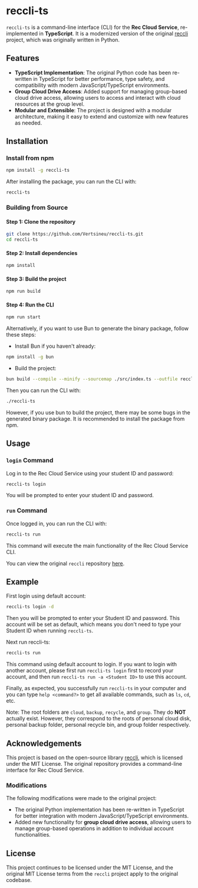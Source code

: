 # reccli-ts

`reccli-ts` is a command-line interface (CLI) for the **Rec Cloud Service**, re-implemented in **TypeScript**. It is a modernized version of the original [reccli](https://github.com/taoky/reccli) project, which was originally written in Python.

## Features

- **TypeScript Implementation**: The original Python code has been re-written in TypeScript for better performance, type safety, and compatibility with modern JavaScript/TypeScript environments.
- **Group Cloud Drive Access**: Added support for managing group-based cloud drive access, allowing users to access and interact with cloud resources at the group level.
- **Modular and Extensible**: The project is designed with a modular architecture, making it easy to extend and customize with new features as needed.

## Installation

### Install from npm

```bash
npm install -g reccli-ts
```

After installing the package, you can run the CLI with:

```bash
reccli-ts
```

### Building from Source

#### Step 1: Clone the repository

```bash
git clone https://github.com/Vertsineu/reccli-ts.git
cd reccli-ts
```

#### Step 2: Install dependencies

```bash
npm install
```

#### Step 3: Build the project

```bash
npm run build
```

#### Step 4: Run the CLI

```bash
npm run start
```

Alternatively, if you want to use Bun to generate the binary package, follow these steps:

- Install Bun if you haven't already:

```bash
npm install -g bun
```

- Build the project:

```bash
bun build --compile --minify --sourcemap ./src/index.ts --outfile reccli-ts
```

Then you can run the CLI with:

```bash
./reccli-ts
```

However, if you use bun to build the project, there may be some bugs in the generated binary package. It is recommended to install the package from npm.

## Usage

### `login` Command

Log in to the Rec Cloud Service using your student ID and password:

```bash
reccli-ts login
```

You will be prompted to enter your student ID and password.

### `run` Command

Once logged in, you can run the CLI with:

```bash
reccli-ts run
```

This command will execute the main functionality of the Rec Cloud Service CLI.

You can view the original `reccli` repository [here](https://github.com/taoky/reccli).

## Example

First login using default account:

```bash
reccli-ts login -d
```

Then you will be prompted to enter your Student ID and password. This account will be set as default, which means you don't need to type your Student ID when running `reccli-ts`.

Next run reccli-ts:

```bash
reccli-ts run
```

This command using default account to login. If you want to login with another account, please first run `reccli-ts login` first to record your account, and then run `reccli-ts run -a <Student ID>` to use this account.

Finally, as expected, you successfully run `reccli-ts` in your computer and you can type `help <command?>` to get all available commands, such as `ls`, `cd`, etc.

Note: The root folders are `cloud`, `backup`, `recycle`, and `group`. They do **NOT** actually exist. However, they correspond to the roots of personal cloud disk, personal backup folder, personal recycle bin, and group folder respectively.

## Acknowledgements

This project is based on the open-source library [reccli](https://github.com/taoky/reccli), which is licensed under the MIT License. The original repository provides a command-line interface for Rec Cloud Service.

### Modifications

The following modifications were made to the original project:

- The original Python implementation has been re-written in TypeScript for better integration with modern JavaScript/TypeScript environments.
- Added new functionality for **group cloud drive access**, allowing users to manage group-based operations in addition to individual account functionalities.

## License

This project continues to be licensed under the MIT License, and the original MIT License terms from the `reccli` project apply to the original codebase.
